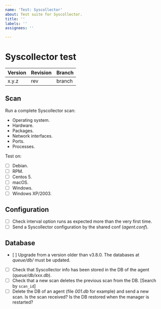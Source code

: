 ```yaml
---
name: 'Test: Syscollector'
about: Test suite for Syscollector.
title: ''
labels: ''
assignees: ''

---
```


# Syscollector test

| Version | Revision | Branch |
| --- | --- | --- |
| x.y.z | rev | branch |

## Scan

Run a complete Syscollector scan:
- Operating system.
- Hardware.
- Packages.
- Network interfaces.
- Ports.
- Processes.

Test on:
- [ ] Debian.
- [ ] RPM.
- [ ] Centos 5.
- [ ] macOS.
- [ ] Windows.
- [ ] Windows XP/2003.

## Configuration

- [ ] Check interval option runs as expected more than the very first time.
- [ ] Send a Syscollector configuration by the shared conf (*agent.conf*).

## Database

- [ ] Upgrade from a version older than v3.8.0. The databases at *queue/db/* must be updated.
- [ ] Check that Syscollector info has been stored in the DB of the agent (*queue/db/xxx.db*).
- [ ] Check that a new scan deletes the previous scan from the DB. [Search by `scan_id`]
- [ ] Delete the DB of an agent (file *001.db* for example) and send a new scan. Is the scan received? Is the DB restored when the manager is restarted?
